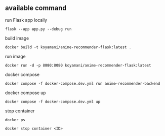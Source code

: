 ## available command

run Flask app locally

`flask --app app.py --debug run`

build image

`docker build -t koyamani/anime-recommender-flask:latest .`

run image

`docker run -d -p 8080:8080 koyamani/anime-recommender-flask:latest`

docker compose

`docker compose -f docker-compose.dev.yml run anime-recommender-backend`

docker compose up

`docker compose -f docker-compose.dev.yml up   `

stop container

`docker ps`

`docker stop container <ID>`
